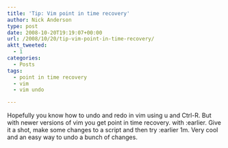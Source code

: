 ```yaml
---
title: 'Tip: Vim point in time recovery'
author: Nick Anderson
type: post
date: 2008-10-20T19:19:07+00:00
url: /2008/10/20/tip-vim-point-in-time-recovery/
aktt_tweeted:
  - 1
categories:
  - Posts
tags:
  - point in time recovery
  - vim
  - vim undo

---
```

Hopefully you know how to undo and redo in vim using u and Ctrl-R. But with newer versions of vim you get point in time recovery. with :earlier. Give it a shot, make some changes to a script and then try :earlier 1m. Very cool and an easy way to undo a bunch of changes.